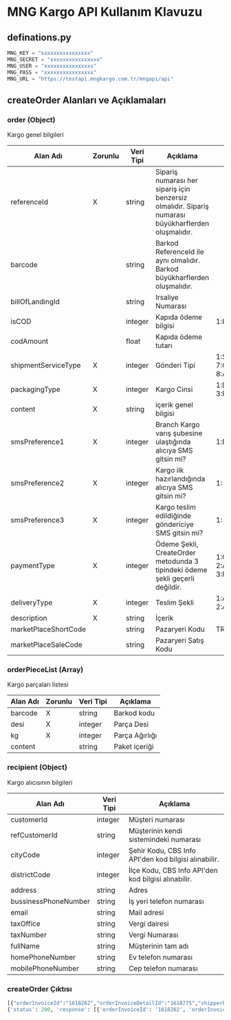 # MNG Kargo API Kullanım Klavuzu

## definations.py

```python
MNG_KEY = "xxxxxxxxxxxxxxxx"
MNG_SECRET = "xxxxxxxxxxxxxxxx"
MNG_USER = "xxxxxxxxxxxxxxxx"
MNG_PASS = "xxxxxxxxxxxxxxxx"
MNG_URL = "https://testapi.mngkargo.com.tr/mngapi/api"
```

## createOrder Alanları ve Açıklamaları

### order (Object)

Kargo genel bilgileri

| Alan Adı             | Zorunlu | Veri Tipi | Açıklama                                                                                             | Dğerler                                                  |
| -------------------- | ------- | --------- | ---------------------------------------------------------------------------------------------------- | -------------------------------------------------------- |
| referenceId          | X       | string    | Sipariş numarası her sipariş için benzersiz olmalıdır. Sipariş numarası büyükharflerden oluşmalıdır. |                                                          |
| barcode              |         | string    | Barkod ReferenceId ile aynı olmalıdır. Barkod büyükharflerden oluşmalıdır.                           |                                                          |
| billOfLandingId      |         | string    | Irsaliye Numarası                                                                                    |                                                          |
| isCOD                |         | integer   | Kapıda ödeme bilgisi                                                                                 | 1:Kapıda Ödeme                                           |
| codAmount            |         | float     | Kapıda ödeme tutarı                                                                                  |                                                          |
| shipmentServiceType  | X       | integer   | Gönderi Tipi                                                                                         | 1:STANDART_TESLİMAT, 7:GUNİCİ_TESLİMAT, 8:AKŞAM_TESLİMAT |
| packagingType        | X       | integer   | Kargo Cinsi                                                                                          | 1:DOSYA, 2:Mİ, 3:PAKET, 4:KOLİ                           |
| content              | X       | string    | içerik genel bilgisi                                                                                 |                                                          |
| smsPreference1       | X       | integer   | Branch Kargo varış şubesine ulaştığında alıcıya SMS gitsin mi?                                       | 1:Evet, 0:Hayır                                          |
| smsPreference2       | X       | integer   | Kargo ilk hazırlandığında alıcıya SMS gitsin mi?                                                     | 1: Evet, 0: Hayır                                        |
| smsPreference3       | X       | integer   | Kargo teslim edildiğinde göndericiye SMS gitsin mi?                                                  | 1: Evet, 0: Hayır                                        |
| paymentType          | X       | integer   | Ödeme Şekli, CreateOrder metodunda 3 tipindeki ödeme şekli geçerli değildir.                         | 1:GONDERICI_ODER, 2:ALICI_ODER, 3:PLATFORM_ODER          |
| deliveryType         | X       | integer   | Teslim Şekli                                                                                         | 1:ADRESE_TESLIM, 2:ALICISI_HABERLİ                       |
| description          | X       | string    | İçerik                                                                                               |                                                          |
| marketPlaceShortCode |         | string    | Pazaryeri Kodu                                                                                       | TRND, N11, GG, VIVE                                      |
| marketPlaceSaleCode  |         | string    | Pazaryeri Satış Kodu                                                                                 |                                                          |

### orderPieceList (Array)

Kargo parçaları listesi

| Alan Adı | Zorunlu | Veri Tipi | Açıklama       |
| -------- | ------- | --------- | -------------- |
| barcode  | X       | string    | Barkod kodu    |
| desi     | X       | integer   | Parça Desi     |
| kg       | X       | integer   | Parça Ağırlığı |
| content  |         | string    | Paket içeriği  |

### recipient (Object)

Kargo alıcısının bilgileri

| Alan Adı             | Veri Tipi | Açıklama                                             |
| -------------------- | --------- | ---------------------------------------------------- |
| customerId           | integer   | Müşteri numarası                                     |
| refCustomerId        | string    | Müşterinin kendi sistemindeki numarası               |
| cityCode             | integer   | Şehir Kodu, CBS Info API'den kod bilgisi alınabilir. |
| districtCode         | integer   | İlçe Kodu, CBS Info API'den kod bilgisi alınabilir.  |
| address              | string    | Adres                                                |
| bussinessPhoneNumber | string    | İş yeri telefon numarası                             |
| email                | string    | Mail adresi                                          |
| taxOffice            | string    | Vergi dairesi                                        |
| taxNumber            | string    | Vergi Numarası                                       |
| fullName             | string    | Müşterinin tam adı                                   |
| homePhoneNumber      | string    | Ev telefon numarası                                  |
| mobilePhoneNumber    | string    | Cep telefon numarası                                 |

### createOrder Çıktısı

```python
[{"orderInvoiceId":"1618262","orderInvoiceDetailId":"1618775","shipperBranchCode":"03401700","referenceId":"SIPARIS134567"}]
{'status': 200, 'response': [{'orderInvoiceId': '1618262', 'orderInvoiceDetailId': '1618775', 'shipperBranchCode': '03401700', 'referenceId': 'SIPARIS134567'}]}
```

